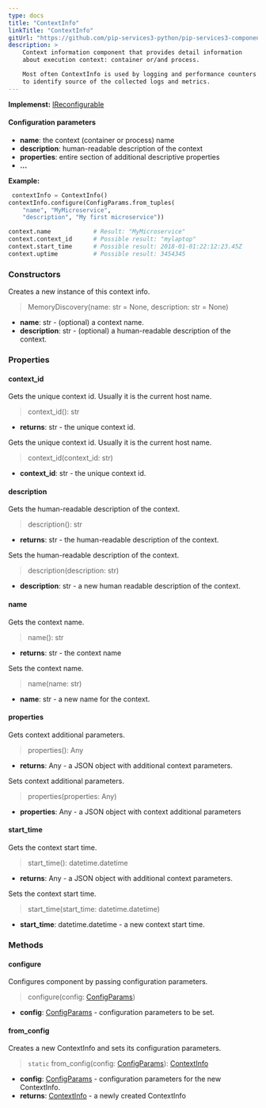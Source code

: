 ```yaml
---
type: docs
title: "ContextInfo"
linkTitle: "ContextInfo"
gitUrl: "https://github.com/pip-services3-python/pip-services3-components-python"
description: >
    Context information component that provides detail information
    about execution context: container or/and process.

    Most often ContextInfo is used by logging and performance counters
    to identify source of the collected logs and metrics.
---
```


**Implemenst:** [IReconfigurable](../../../commons/config/ireconfigurable)


#### Configuration parameters

- **name**: the context (container or process) name
- **description**: human-readable description of the context
- **properties**: entire section of additional descriptive properties
- **...**

**Example:**
```python
 contextInfo = ContextInfo()
contextInfo.configure(ConfigParams.from_tuples(
    "name", "MyMicroservice",
    "description", "My first microservice"))

context.name			# Result: "MyMicroservice"
context.context_id		# Possible result: "mylaptop"
context.start_time		# Possible result: 2018-01-01:22:12:23.45Z
context.uptime			# Possible result: 3454345
```


### Constructors
Creates a new instance of this context info.

> MemoryDiscovery(name: str = None, description: str = None)

- **name**: str - (optional) a context name.
- **description**: str - (optional) a human-readable description of the context.


### Properties

#### context_id
Gets the unique context id. Usually it is the current host name.

> context_id(): str

- **returns**: str - the unique context id.

Gets the unique context id. Usually it is the current host name.

> context_id(context_id: str)

- **context_id**: str - the unique context id.

#### description
Gets the human-readable description of the context.

> description(): str

- **returns**: str - the human-readable description of the context.

Sets the human-readable description of the context.

> description(description: str)

- **description**: str - a new human readable description of the context.

#### name
Gets the context name.

> name(): str

- **returns**: str - the context name

Sets the context name.

> name(name: str)

- **name**: str - a new name for the context.

#### properties
Gets context additional parameters.

> properties(): Any

- **returns**: Any - a JSON object with additional context parameters.

Sets context additional parameters.

> properties(properties: Any)

- **properties**: Any - a JSON object with context additional parameters


#### start_time
Gets the context start time.

> start_time(): datetime.datetime

- **returns**: Any - a JSON object with additional context parameters.

Sets the context start time.

> start_time(start_time: datetime.datetime)

- **start_time**: datetime.datetime - a new context start time.


### Methods

#### configure
Configures component by passing configuration parameters.

> configure(config: [ConfigParams](../../../commons/config/config_params))

- **config**: [ConfigParams](../../../commons/config/config_params) - configuration parameters to be set.


#### from_config
Creates a new ContextInfo and sets its configuration parameters.

>  `static` from_config(config: [ConfigParams](../../../commons/config/config_params)): [ContextInfo]()

- **config**: [ConfigParams](../../../commons/config/config_params) - configuration parameters for the new ContextInfo.
- **returns**: [ContextInfo]() - a newly created ContextInfo